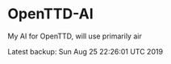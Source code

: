 # OpenTTD-AI
My AI for OpenTTD, will use primarily air

Latest backup: Sun Aug 25 22:26:01 UTC 2019
